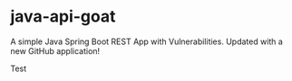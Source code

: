 # java-api-goat

A simple Java Spring Boot REST App with Vulnerabilities. Updated with a new GitHub application!

Test
